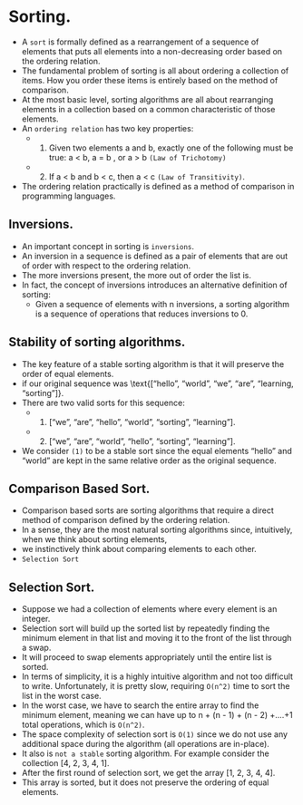 # Sorting.
- A `sort` is formally defined as a rearrangement of a sequence of elements that puts all elements into a non-decreasing order based on the ordering relation.
- The fundamental problem of sorting is all about ordering a collection of items. How you order these items is entirely based on the method of comparison. 
- At the most basic level, sorting algorithms are all about rearranging elements in a collection based on a common characteristic of those elements.
- An `ordering relation` has two key properties:
  - 1. Given two elements a and b, exactly one of the following must be true: a < b, a = b , or a > b `(Law of Trichotomy)` 
  - 2. If a < b and b < c, then a < c `(Law of Transitivity)`.
- The ordering relation practically is defined as a method of comparison in programming languages. 

## Inversions.
- An important concept in sorting is `inversions`. 
- An inversion in a sequence is defined as a pair of elements that are out of order with respect to the ordering relation.
- The more inversions present, the more out of order the list is.
- In fact, the concept of inversions introduces an alternative definition of sorting:
  - Given a sequence of elements with n inversions, a sorting algorithm is a sequence of operations that reduces inversions to 0.

## Stability of sorting algorithms.

- The key feature of a stable sorting algorithm is that it will preserve the order of equal elements.
- if our original sequence was \text{[“hello”, “world”, “we”, “are”, “learning, “sorting”]}.
- There are two valid sorts for this sequence:
  - 1. [“we”, “are”, “hello”, “world”, “sorting”, “learning”].
  - 2. [“we”, “are”, “world”, “hello”, “sorting”, “learning”].
- We consider `(1)` to be a stable sort since the equal elements “hello” and “world” are kept in the same relative order as the original sequence.

## Comparison Based Sort.
- Comparison based sorts are sorting algorithms that require a direct method of comparison defined by the ordering relation.
- In a sense, they are the most natural sorting algorithms since, intuitively, when we think about sorting elements,
- we instinctively think about comparing elements to each other.
-  `Selection Sort`

##  Selection Sort.
- Suppose we had a collection of elements where every element is an integer.
- Selection sort will build up the sorted list by repeatedly finding the minimum element in that list and moving it to the front of the list through a swap.
- It will proceed to swap elements appropriately until the entire list is sorted.
- In terms of simplicity, it is a highly intuitive algorithm and not too difficult to write. Unfortunately, it is pretty slow, requiring `O(n^2)` time to sort the list in the worst case.
- In the worst case, we have to search the entire array to find the minimum element, meaning we can have up to n + (n - 1) + (n - 2) +....+1 total operations, which is `O(n^2)`.
- The space complexity of selection sort is `O(1)` since we do not use any additional space during the algorithm (all operations are in-place).
- It also is `not a stable` sorting algorithm. For example consider the collection [4, 2, 3, 4, 1].
- After the first round of selection sort, we get the array [1, 2, 3, 4, 4]. 
- This array is sorted, but it does not preserve the ordering of equal elements.

